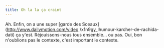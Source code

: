 ```yaml
---
title: Oh la la ça craint
---
```


Ah. Enfin, on a une super [garde des Sceaux](http://www.dailymotion.com/video
/x1n9gy_lhumour-karcher-de-rachida-dati) ça y'est. Réjouissons-nous tous
ensemble... ou pas. <cynisme>Oui, bon n'oublions pas le contexte, c'est
important le contexte.</cynisme>

